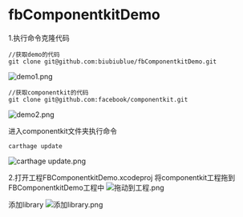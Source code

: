 # fbComponentkitDemo



1.执行命令克隆代码
```
//获取demo的代码
git clone git@github.com:biubiublue/fbComponentkitDemo.git
```
![demo1.png](https://upload-images.jianshu.io/upload_images/4374748-d1984478fcd5eda4.png?imageMogr2/auto-orient/strip%7CimageView2/2/w/1240)

```
//获取componentkit的代码
git clone git@github.com:facebook/componentkit.git
```
![demo2.png](https://upload-images.jianshu.io/upload_images/4374748-286d70d75d661f31.png?imageMogr2/auto-orient/strip%7CimageView2/2/w/1240)

进入componentkit文件夹执行命令
```
carthage update
```
![carthage update.png](https://upload-images.jianshu.io/upload_images/4374748-477616014320f05d.png?imageMogr2/auto-orient/strip%7CimageView2/2/w/1240)

2.打开工程FBComponentkitDemo.xcodeproj
将componentkit工程拖到FBComponentkitDemo工程中
![拖动到工程.png](https://upload-images.jianshu.io/upload_images/4374748-b953a17e838675cc.png?imageMogr2/auto-orient/strip%7CimageView2/2/w/1240)

添加library
![添加library.png](https://upload-images.jianshu.io/upload_images/4374748-e3c06901f3b6b099.png?imageMogr2/auto-orient/strip%7CimageView2/2/w/1240)
